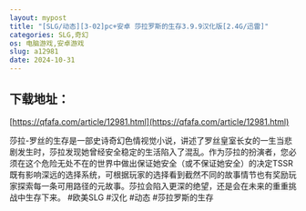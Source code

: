 ```yaml
---
layout: mypost
title: "[SLG/动态][3-02]pc+安卓 莎拉罗斯的生存3.9.9汉化版[2.4G/迅雷]"
categories: SLG,奇幻
os: 电脑游戏,安卓游戏
slug: a12981
date: 2024-10-31
---
```


## 下载地址：

[https://qfafa.com/article/12981.html](https://qfafa.com/article/12981.html)

莎拉-罗丝的生存是一部史诗奇幻色情视觉小说，讲述了罗丝皇室长女的一生当悲剧发生时，莎拉发现她曾经安全稳定的生活陷入了混乱。作为莎拉的扮演者，您必须在这个危险无处不在的世界中做出保证她安全（或不保证她安全）的决定TSSR 既有影响深远的选择系统，可根据玩家的选择看到截然不同的故事情节也有奖励玩家探索每一条可用路径的元故事。莎拉会陷入更深的绝望，还是会在未来的重重挑战中生存下来。
\#欧美SLG #汉化 #动态 #莎拉罗斯的生存